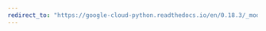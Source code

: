 ```yaml
---
redirect_to: "https://google-cloud-python.readthedocs.io/en/0.18.3/_modules/gcloud/bigtable/column_family.html"
---
```

